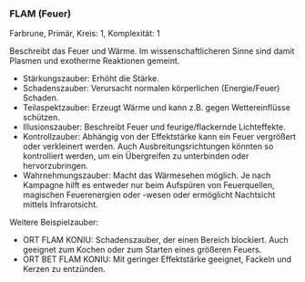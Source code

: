 ### FLAM (Feuer)

Farbrune, Primär, Kreis: 1, Komplexität: 1

Beschreibt das Feuer und Wärme. Im wissenschaftlicheren Sinne sind damit Plasmen und exotherme Reaktionen gemeint.

* Stärkungszauber: Erhöht die Stärke.
* Schadenszauber: Verursacht normalen körperlichen (Energie/Feuer) Schaden.
* Teilaspektzauber: Erzeugt Wärme und kann z.B. gegen Wettereinflüsse schützen.
* Illusionszauber: Beschreibt Feuer und feurige/flackernde Lichteffekte.
* Kontrollzauber: Abhängig von der Effektstärke kann ein Feuer vergrößert oder verkleinert werden. Auch
Ausbreitungsrichtungen könnten so kontrolliert werden, um ein Übergreifen zu unterbinden oder hervorzubringen. 
* Wahrnehmungszauber: Macht das Wärmesehen möglich. Je nach Kampagne hilft es entweder nur beim Aufspüren von
Feuerquellen, magischen Feuerenergien oder -wesen oder ermöglicht Nachtsicht mittels Infrarotsicht.

Weitere Beispielzauber:

* ORT FLAM KONIU: Schadenszauber, der einen Bereich blockiert. Auch geeignet zum Kochen oder zum Starten eines
größeren Feuers.
* ORT BET FLAM KONIU: Mit geringer Effektstärke geeignet, Fackeln und Kerzen zu entzünden.
